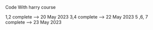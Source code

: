 Code With harry course

1,2           complete --> 20 May 2023
3,4           complete --> 22 May 2023
5 ,6, 7       complete --> 23 May 2023
